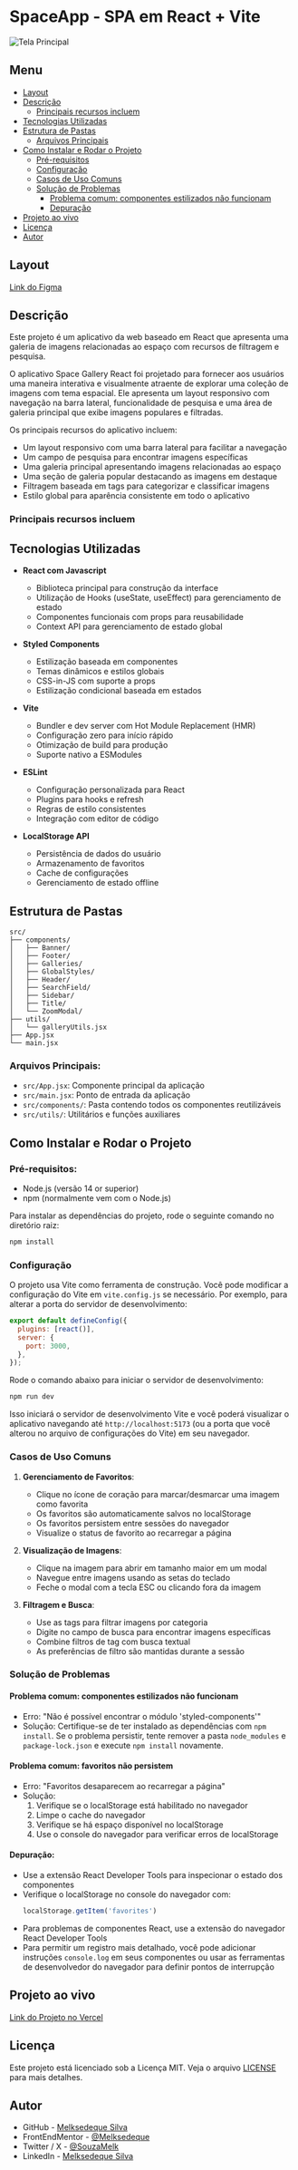 # SpaceApp - SPA em React + Vite

![Tela Principal](./screenshot/tela-principal.png)

## Menu

- [Layout](#layout)
- [Descrição](#descrição)
  - [Principais recursos incluem](#principais-recursos-incluem)
- [Tecnologias Utilizadas](#tecnologias-utilizadas)
- [Estrutura de Pastas](#estrutura-de-pastas)
  - [Arquivos Principais](#arquivos-principais)
- [Como Instalar e Rodar o Projeto](#como-instalar-e-rodar-o-projeto)
  - [Pré-requisitos](#pré-requisitos)
  - [Configuração](#configuração)
  - [Casos de Uso Comuns](#casos-de-uso-comuns)
  - [Solução de Problemas](#solução-de-problemas)
    - [Problema comum: componentes estilizados não funcionam](#problema-comum-componentese-stilizados-não-funcionam)
    - [Depuração](#depuração)
- [Projeto ao vivo](#projeto-ao-vivo)
- [Licença](#licença)
- [Autor](#autor)

## Layout

[Link do Figma](https://shorturl.at/rFmNH)

## Descrição

Este projeto é um aplicativo da web baseado em React que apresenta uma galeria de imagens relacionadas ao espaço com recursos de filtragem e pesquisa.

O aplicativo Space Gallery React foi projetado para fornecer aos usuários uma maneira interativa e visualmente atraente de explorar uma coleção de imagens com tema espacial. Ele apresenta um layout responsivo com navegação na barra lateral, funcionalidade de pesquisa e uma área de galeria principal que exibe imagens populares e filtradas.

Os principais recursos do aplicativo incluem:

- Um layout responsivo com uma barra lateral para facilitar a navegação
- Um campo de pesquisa para encontrar imagens específicas
- Uma galeria principal apresentando imagens relacionadas ao espaço
- Uma seção de galeria popular destacando as imagens em destaque
- Filtragem baseada em tags para categorizar e classificar imagens
- Estilo global para aparência consistente em todo o aplicativo

### Principais recursos incluem

## Tecnologias Utilizadas

- **React com Javascript**
  - Biblioteca principal para construção da interface
  - Utilização de Hooks (useState, useEffect) para gerenciamento de estado
  - Componentes funcionais com props para reusabilidade
  - Context API para gerenciamento de estado global

- **Styled Components**
  - Estilização baseada em componentes
  - Temas dinâmicos e estilos globais
  - CSS-in-JS com suporte a props
  - Estilização condicional baseada em estados

- **Vite**
  - Bundler e dev server com Hot Module Replacement (HMR)
  - Configuração zero para início rápido
  - Otimização de build para produção
  - Suporte nativo a ESModules

- **ESLint**
  - Configuração personalizada para React
  - Plugins para hooks e refresh
  - Regras de estilo consistentes
  - Integração com editor de código

- **LocalStorage API**
  - Persistência de dados do usuário
  - Armazenamento de favoritos
  - Cache de configurações
  - Gerenciamento de estado offline

## Estrutura de Pastas

```
src/
├── components/
│   ├── Banner/
│   ├── Footer/
│   ├── Galleries/
│   ├── GlobalStyles/
│   ├── Header/
│   ├── SearchField/
│   ├── Sidebar/
│   ├── Title/
│   └── ZoomModal/
├── utils/
│   └── galleryUtils.jsx
├── App.jsx
└── main.jsx
```

### Arquivos Principais:

- `src/App.jsx`: Componente principal da aplicação
- `src/main.jsx`: Ponto de entrada da aplicação
- `src/components/`: Pasta contendo todos os componentes reutilizáveis
- `src/utils/`: Utilitários e funções auxiliares

## Como Instalar e Rodar o Projeto

### Pré-requisitos:

- Node.js (versão 14 or superior)
- npm (normalmente vem com o Node.js)

Para instalar as dependências do projeto, rode o seguinte comando no diretório raiz:

```bash
npm install
```

### Configuração

O projeto usa Vite como ferramenta de construção. Você pode modificar a configuração do Vite em `vite.config.js` se necessário. Por exemplo, para alterar a porta do servidor de desenvolvimento:

```javascript
export default defineConfig({
  plugins: [react()],
  server: {
    port: 3000,
  },
});
```

Rode o comando abaixo para iniciar o servidor de desenvolvimento:

```bash
npm run dev
```

Isso iniciará o servidor de desenvolvimento Vite e você poderá visualizar o aplicativo navegando até `http://localhost:5173` (ou a porta que você alterou no arquivo de configurações do Vite) em seu navegador.

### Casos de Uso Comuns

1. **Gerenciamento de Favoritos**:
   - Clique no ícone de coração para marcar/desmarcar uma imagem como favorita
   - Os favoritos são automaticamente salvos no localStorage
   - Os favoritos persistem entre sessões do navegador
   - Visualize o status de favorito ao recarregar a página

2. **Visualização de Imagens**:
   - Clique na imagem para abrir em tamanho maior em um modal
   - Navegue entre imagens usando as setas do teclado
   - Feche o modal com a tecla ESC ou clicando fora da imagem

3. **Filtragem e Busca**:
   - Use as tags para filtrar imagens por categoria
   - Digite no campo de busca para encontrar imagens específicas
   - Combine filtros de tag com busca textual
   - As preferências de filtro são mantidas durante a sessão

### Solução de Problemas

#### Problema comum: componentes estilizados não funcionam

- Erro: "Não é possível encontrar o módulo 'styled-components'"
- Solução: Certifique-se de ter instalado as dependências com `npm install`. Se o problema persistir, tente remover a pasta `node_modules` e `package-lock.json` e execute `npm install` novamente.

#### Problema comum: favoritos não persistem

- Erro: "Favoritos desaparecem ao recarregar a página"
- Solução: 
  1. Verifique se o localStorage está habilitado no navegador
  2. Limpe o cache do navegador
  3. Verifique se há espaço disponível no localStorage
  4. Use o console do navegador para verificar erros de localStorage

#### Depuração:

- Use a extensão React Developer Tools para inspecionar o estado dos componentes
- Verifique o localStorage no console do navegador com:
  ```javascript
  localStorage.getItem('favorites')
  ```
- Para problemas de componentes React, use a extensão do navegador React Developer Tools
- Para permitir um registro mais detalhado, você pode adicionar instruções `console.log` em seus componentes ou usar as ferramentas de desenvolvedor do navegador para definir pontos de interrupção

## Projeto ao vivo

[Link do Projeto no Vercel]()

## Licença

Este projeto está licenciado sob a Licença MIT. Veja o arquivo [LICENSE](https://github.com/Melksedeque/spaceapp-react?tab=MIT-1-ov-file) para mais detalhes.

## Autor

- GitHub - [Melksedeque Silva](https://github.com/Melksedeque/)
- FrontEndMentor - [@Melksedeque](https://www.frontendmentor.io/profile/Melksedeque)
- Twitter / X - [@SouzaMelk](https://x.com/SouzaMelk)
- LinkedIn - [Melksedeque Silva](https://www.linkedin.com/in/melksedeque-silva/)